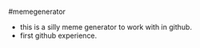 #memegenerator

- this is a silly meme generator to work with in github.
- first github experience.
